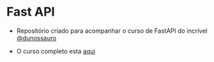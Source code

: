 # Fast API 

* Repositório criado para acompanhar o curso de FastAPI do incrível [@dunossauro](https://dunossauro.com/)

* O curso completo esta [aqui](https://fastapidozero.dunossauro.com/)
